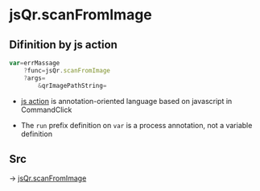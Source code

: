 # jsQr.scanFromImage

## Difinition by js action

```js.js
var=errMassage
	?func=jsQr.scanFromImage
	?args=
		&qrImagePathString=
```

- [js action](#) is annotation-oriented language based on javascript in CommandClick

- The `run` prefix definition on `var` is a process annotation, not a variable definition

## Src

-> [jsQr.scanFromImage](https://github.com/puutaro/CommandClick/blob/master/app/src/main/java/com/puutaro/commandclick/fragment_lib/terminal_fragment/js_interface/qr/JsQr.kt#L89)


